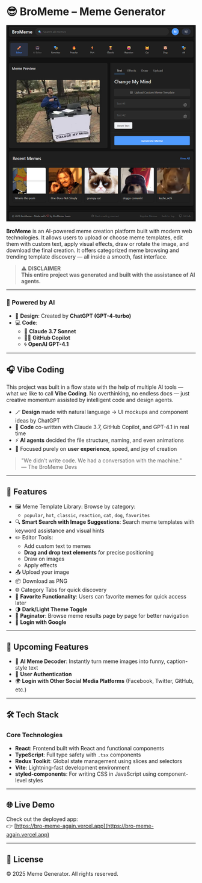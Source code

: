 # 😎 BroMeme – Meme Generator

![BroMeme Preview](./src/assets/cover.png)

**BroMeme** is an AI-powered meme creation platform built with modern web technologies. It allows users to upload or choose meme templates, edit them with custom text, apply visual effects, draw or rotate the image, and download the final creation. It offers categorized meme browsing and trending template discovery — all inside a smooth, fast interface.

> ⚠️ **DISCLAIMER**  
> **This entire project was generated and built with the assistance of AI agents.**

---

### 🧠 Powered by AI

- 🎨 **Design**: Created by **ChatGPT (GPT-4-turbo)**
- 💻 **Code**:
  - 🤖 **Claude 3.7 Sonnet**
  - 👨‍💻 **GitHub Copilot**
  - 🌀 **OpenAI GPT-4.1**

---

## 🎧 Vibe Coding

This project was built in a flow state with the help of multiple AI tools — what we like to call **Vibe Coding**. No overthinking, no endless docs — just creative momentum assisted by intelligent code and design agents.

- 🪄 **Design** made with natural language → UI mockups and component ideas by ChatGPT  
- 🤖 **Code** co-written with Claude 3.7, GitHub Copilot, and GPT-4.1 in real time  
- ⚡️ **AI agents** decided the file structure, naming, and even animations  
- 🎯 Focused purely on **user experience**, speed, and joy of creation  

> "We didn’t write code. We had a conversation with the machine."  
> — The BroMeme Devs

---

## 🚀 Features

- 🖼️ Meme Template Library: Browse by category:
  - `popular`, `hot`, `classic`, `reaction`, `cat`, `dog`, `favorites`
- 🔍 **Smart Search with Image Suggestions**: Search meme templates with keyword assistance and visual hints  
- ✏️ Editor Tools:
  - Add custom text to memes  
  - **Drag and drop text elements** for precise positioning  
  - Draw on images  
  - Apply effects  
- 📤 Upload your image  
- 📦 Download as PNG  
- 🌐 Category Tabs for quick discovery  
- 💖 **Favorite Functionality**: Users can favorite memes for quick access later  
- 🌗 **Dark/Light Theme Toggle**  
- 🔄 **Paginator**: Browse meme results page by page for better navigation  
- 🔐 **Login with Google**

---

## 🔧 Upcoming Features

- 🤖 **AI Meme Decoder**: Instantly turn meme images into funny, caption-style text
- 🔐 **User Authentication**  
- 🌍 **Login with Other Social Media Platforms** (Facebook, Twitter, GitHub, etc.)

---

## 🛠️ Tech Stack

### Core Technologies
- **React**: Frontend built with React and functional components  
- **TypeScript**: Full type safety with `.tsx` components  
- **Redux Toolkit**: Global state management using slices and selectors  
- **Vite**: Lightning-fast development environment  
- **styled-components**: For writing CSS in JavaScript using component-level styles  

---

## 🌐 Live Demo

Check out the deployed app:  
👉 [https://bro-meme-again.vercel.app](https://bro-meme-again.vercel.app)

---

## 📌 License

© 2025 Meme Generator. All rights reserved.
